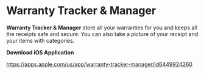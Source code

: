 # Warranty Tracker & Manager
**Warranty Tracker & Manager** store all your warranties for you and keeps all the receipts safe and secure. 
You can also take a picture of your receipt and your items with categories.

**Download iOS Application**

https://apps.apple.com/us/app/warranty-tracker-manager/id6449924260
